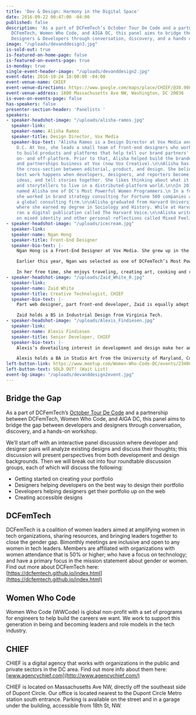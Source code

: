 ```yaml
---
title: 'Dev & Design: Harmony in the Digital Space'
date: 2016-09-22 00:47:00 -04:00
published: false
description: 'As a part of DCFemTech’s October Tour De Code and a partnership between
  DCFemTech, Women Who Code, and AIGA DC, this panel aims to bridge the gap between
  Designers & Developers through conversation, discovery, and a hands on workshop. '
image: "/uploads/devanddesign3.jpg"
is-sold-out: true
is-featured-on-home-page: false
is-featured-on-events-page: true
is-monday: true
single-event-header-image: "/uploads/devanddesign2.jpg"
event-date: 2016-10-24 18:00:00 -04:00
event-venue-name: CHIEF
event-venue-directions: https://www.google.com/maps/place/CHIEF/@38.9089576,-77.0443892,17z/data=!3m1!4b1!4m5!3m4!1s0x89b7b7b83b507b8b:0xb3dfd1d1f168108!8m2!3d38.9089576!4d-77.0422005
event-venue-address: 1800 Massachusetts Ave NW, Washington, DC 20036
is-even-on-events-page: false
has-speakers: false
presenter-section-header: 'Panelists '
speakers:
- speaker-headshot-image: "/uploads/alisha-ramos.jpg"
  speaker-link: 
  speaker-name: Alisha Ramos
  speaker-title: Design Director, Vox Media
  speaker-bio-text: "Alisha Ramos is a Design Director at Vox Media and lives in Washington,
    D.C. At Vox, she leads a small team of front-end designers who work with engineers
    to build products and platforms that help tell our brand partners' stories both
    on- and off-platform. Prior to that, Alisha helped build the branded  content
    and partnerships business at Vox (now Vox Creative).\n\nAlisha has written about
    the cross-section between editorial, product, and design. She believe that the
    best work happens when developers, designers, and reporters become friends, share
    ideas, and tell stories together. She likes thinking about what it means for publishers
    and storytellers to live in a distributed-platform world.\n\nIn 2015, DCFemTech
    named Alisha one of DC's Most Powerful Women Programmers.\n In a former life,
    she worked in brand strategy consulting for Fortune 500 companies at Prophet,
    a global consulting firm.\n\nAlisha graduated from Harvard University in 2012,
    where she earned my degree in Sociology and History. While at Harvard, Alisha
    ran a digital publication called The Harvard Voice.\n\nAlisha write a weekly newsletter
    on mixed identity and other personal reflections called Mixed Feelings. "
- speaker-headshot-image: "/uploads/icecream.jpg"
  speaker-link: 
  speaker-name: Ngan Hong
  speaker-title: Front-End Designer
  speaker-bio-text: |-
    Ngan Hong is a Front-End Designer at Vox Media. She grew up in the suburbs of Northern Virginia and currently resides in Washington, D.C. She graduated from George Mason University with a BFA degree in Art and Visual Technology and a concentration in Graphic Design. At Vox, Ngan helps build products and platforms that advance storytelling efforts for their advertising partners.

    Earlier this year, Ngan was selected as one of DCFemTech’s Most Powerful Women Designers. She was also one of 28 women chosen for ONA-Poynter’s Leadership Academy for Women in Digital Media.

    In her free time, she enjoys traveling, creating art, cooking and reading. You can most often find her devouring donuts (and/or ice cream) or by following the echoes of terrifically placed puns.
- speaker-headshot-image: "/uploads/Zaid_White_0.jpg"
  speaker-link: 
  speaker-name: Zaid White
  speaker-title: Creative Technologist, CHIEF
  speaker-bio-text: |-
    Part web designer, part front-end developer, Zaid is equally adept at coding websites as he is designing them. With a mix of artistry and expertise, Zaid has honed his skills across an array of design disciplines—including logo, print, motion, 3D and product design. He has dedicated the bulk of his 10 years of industry experience to learning every facet of the web design process. Zaid’s thirst to learn and grow has inspired others to do the same, and he has been recognized for his leadership in directorial and senior roles.

    Zaid holds a BS in Industrial Design from Virginia Tech.
- speaker-headshot-image: "/uploads/Alexis_Findiesen.jpg"
  speaker-link: 
  speaker-name: Alexis Findiesen
  speaker-title: Senior Developer, CHIEF
  speaker-bio-text: |-
    Alexis’s dovetailing interest in development and design make her an invaluable asset to the CHIEF team. Her right-brain/ left-brain dexterity enables her to work seamlessly with both design and development teams to translate creative visions into digital reality. Always a hand-raiser, Alexis takes on a variety of site-building roles, working attentively to execute designs while identifying and solving development issues. Beyond distinguishing her technical and creative achievements, Alexis is a gifted communicator and collaborator, and is passionate about thought-leadership in the tech field.

    Alexis holds a BA in Studio Art from the University of Maryland, College Park.
left-button-link: https://www.meetup.com/Women-Who-Code-DC/events/234005278/
left-button-text: SOLD OUT! (Wait List)
event-bg-image: "/uploads/devanddesign2event.jpg"
---
```


## Bridge the Gap

As a part of DCFemTech’s [October Tour De Code](http://dcfemtech.github.io/tourdecode) and a partnership between DCFemTech, Women Who Code, and AIGA DC, this panel aims to bridge the gap between developers and designers through conversation, discovery, and a hands-on workshop. 

We’ll start off with an interactive panel discussion where developer and designer pairs will analyze existing designs and discuss their thoughts; this discussion will present perspectives from both development and design backgrounds. Then we will break out into four roundtable discussion groups, each of which will discuss the following:

* Getting started on creating your portfolio 
* Designers helping developers on the best way to design their portfolio 
* Developers helping designers get their portfolio up on the web 
* Creating accessible designs

## DCFemTech

DCFemTech is a coalition of women leaders aimed at amplifying women in tech organizations, sharing resources, and bringing leaders together to close the gender gap. Bimonthly meetings are inclusive and open to any women in tech leaders. Members are affiliated with organizations with women attendance that is 50% or higher; who have a focus on technology; and have a primary focus in the mission statement about gender or women. Find out more about DCFemTech here: [https://dcfemtech.github.io/index.html](https://dcfemtech.github.io/index.html) 

## Women Who Code

Women Who Code (WWCode) is global non-profit with a set of programs for engineers to help build the careers we want. We work to support this generation in being and becoming leaders and role models in the tech industry.

## CHIEF

CHIEF is a digital agency that works with organizations in the public and private sectors in the DC area. Find out more info about them here: 
[www.agencychief.com](http://www.agencychief.com/) 

CHIEF is located on Massachusetts Ave NW, directly off the southeast side of Dupont Circle. Our office is located nearest to the Dupont Circle Metro station south entrance. Parking is available on the street and in a garage under the building, accessible from 18th St, NW. 